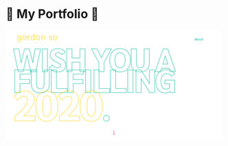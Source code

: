 # :gem: My Portfolio :gem:

![landing page](https://github.com/sssgordon/portfolio-website/blob/master/public/screenshot.png)
